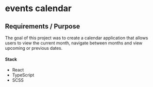 # events calendar

## Requirements / Purpose

The goal of this project was to create a calendar application that allows users to view the current month, navigate between months and view upcoming or previous dates.

#### Stack

- React
- TypeScript
- SCSS
